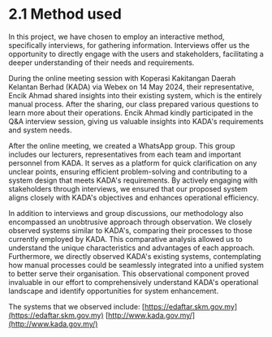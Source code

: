 # 2.1 Method used
In this project, we have chosen to employ an interactive method, specifically interviews, for gathering information. Interviews offer us the opportunity to directly engage with the users and stakeholders, facilitating a deeper understanding of their needs and requirements.

During the online meeting session with Koperasi Kakitangan Daerah Kelantan Berhad (KADA) via Webex on 14 May 2024, their representative, Encik Ahmad shared insights into their existing system, which is the entirely manual process. After the sharing, our class prepared various questions to learn more about their operations. Encik Ahmad kindly participated in the Q&A interview session, giving us valuable insights into KADA's requirements and system needs.

After the online meeting, we created a WhatsApp group. This group includes our lecturers, representatives from each team and important personnel from KADA. It serves as a platform for quick clarification on any unclear points, ensuring efficient problem-solving and contributing to a system design that meets KADA's requirements. By actively engaging with stakeholders through interviews, we ensured that our proposed system aligns closely with KADA's objectives and enhances operational efficiency.

In addition to interviews and group discussions, our methodology also encompassed an unobtrusive approach through observation. We closely observed systems similar to KADA's, comparing their processes to those currently employed by KADA. This comparative analysis allowed us to understand the unique characteristics and advantages of each approach. Furthermore, we directly observed KADA's existing systems, contemplating how manual processes could be seamlessly integrated into a unified system to better serve their organisation. This observational component proved invaluable in our effort to comprehensively understand KADA's operational landscape and identify opportunities for system enhancement.

The systems that we observed include:
[https://edaftar.skm.gov.my](https://edaftar.skm.gov.my)
[http://www.kada.gov.my/](http://www.kada.gov.my/)
